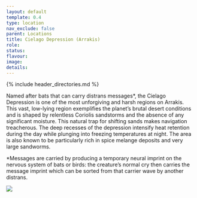 ```yaml
---
layout: default
template: 0.4
type: location
nav_exclude: false
parent: Locations
title: Cielago Depression (Arrakis)
role: 
status: 
flavour: 
image: 
details:
---
```

{% include header_directories.md %}

Named after bats that can carry distrans messages*, the Cielago Depression is one of the most unforgiving and harsh regions on Arrakis. This vast, low-lying region exemplifies the planet’s brutal desert conditions and is shaped by relentless Coriolis sandstorms and the absence of any significant moisture. This natural trap for shifting sands makes navigation treacherous. The deep recesses of the depression intensify heat retention during the day while plunging into freezing temperatures at night. The area is also known to be particularly rich in spice melange deposits and very large sandworms.

*Messages are carried by producing a temporary neural imprint on the nervous system of bats or birds: the creature’s normal cry then carries the message imprint which can be sorted from that carrier wave by another distrans.

![](../../imgs/g832.png)  
